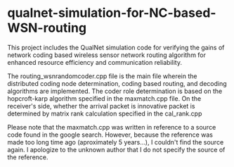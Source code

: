 # qualnet-simulation-for-NC-based-WSN-routing

This project includes the QualNet simulation code for verifying the gains of network coding based wireless sensor network routing algorithm 
for enhanced resource efficiency and communication reliability. 

The routing_wsnrandomcoder.cpp file is the main file wherein the distributed coding node determination, coding based routing, and decoding algorithms are implemented.
The coder role determination is based on the hopcroft-karp algorithm specified in the maxmatch.cpp file.
On the receiver's side, whether the arrival packet is innovative packet is determined by matrix rank calculation specified in the cal_rank.cpp

Please note that the maxmatch.cpp was written in reference to a source code  found in the google search.
However, because the reference was made too long time ago (aproximately 5 years...), I couldn't find the source again.
I apologize to the unknown author that I do not specify the source of the reference. 
